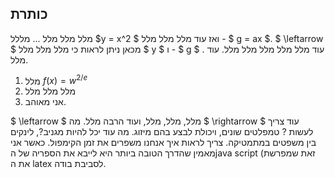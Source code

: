 ﻿__כותרת__
----
<div>
מלל מלל מלל ... מללל $y = x^2 $ ואז עוד מלל מלל מלל - $ g = ax $.
$ \leftarrow $ מכאן ניתן לראות כי מלל מלל מלל $ y $ ו - $ g $ .  עוד מלל מלל מלל מלל מלל. עוד מלל.

1. מלל $f(x) = w^{{2}/{e}}$
2. מלל מלל מלל 
3. אני מאוהב.

$ \leftarrow $ מלל, מלל, מלל, ועוד הרבה מלל. מה $ \rightarrow $ עוד צריך לעשות ? טמפלטים שונים, ויכולת לבצע בהם מיזוג.
מה עוד יכל להיות מגניב?, לינקים בין משפטים במתמטיקה. צריך לראות איך אנחנו משפרים את זמן הקימפול.
כאשר אני מאמין שהדרך הטובה ביותר היא לייבא את הספריה של הjava script (זאת שמפרשת את ה latex לסביבת בודה.
</div>